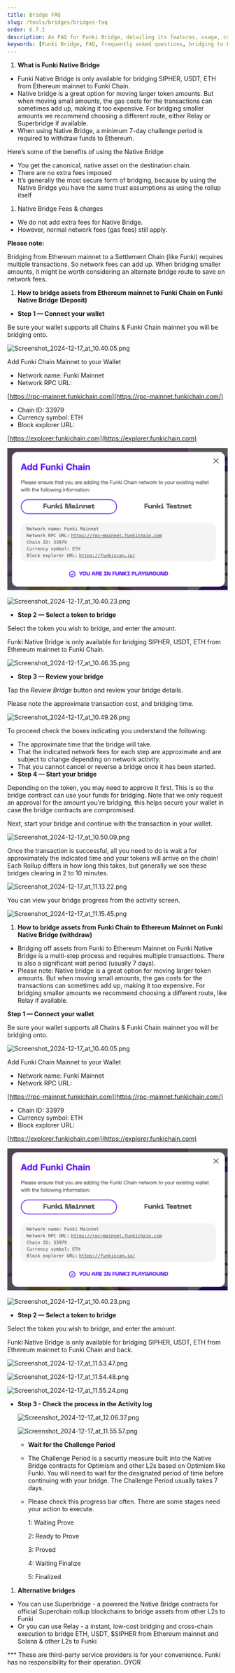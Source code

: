 ```yaml
---
title: Bridge FAQ
slug: /tools/bridges/bridges-faq
order: 6.7.1
description: An FAQ for Funki Bridge, detailing its features, usage, compatibility with Ethereum wallets, transaction processes, fees, benefits, risks, and guidelines for new users.
keywords: [Funki Bridge, FAQ, frequently asked questions, bridging to Funki, how to bridge to Funki, Ethereum, blockchain technology, digital asset transfer, cryptocurrency, wallet compatibility, transaction security, network fees]
---
```


1. **What is Funki Native Bridge**
- Funki Native Bridge is only available for bridging SIPHER, USDT, ETH from Ethereum mainnet to Funki Chain.
- Native bridge is a great option for moving larger token amounts. But when moving small amounts, the gas costs for the transactions can sometimes add up, making it too expensive. For bridging smaller amounts we recommend choosing a different route, either Relay or Superbridge if available.
- When using Native Bridge, a minimum 7-day challenge period is required to withdraw funds to Ethereum.

Here’s some of the benefits of using the Native Bridge 

- You get the canonical, native asset on the destination chain.
- There are no extra fees imposed
- It’s generally the most secure form of bridging, because by using the Native Bridge you have the same trust assumptions as using the rollup itself
1. Native Bridge Fees & charges
- We do not add extra fees for Native Bridge.
- However, normal network fees (gas fees) still apply.

**Please note:**


Bridging from Ethereum mainnet to a Settlement Chain (like Funki) requires multiple transactions. So network fees can add up. When bridging smaller amounts, it might be worth considering an alternate bridge route to save on network fees.

1. **How to bridge assets from Ethereum mainnet to Funki Chain on Funki Native Bridge (Deposit)**
- **Step 1 — Connect your wallet**

Be sure your wallet supports all Chains & Funki Chain mainnet you will be bridging onto. 


![Screenshot_2024-12-17_at_10.40.05.png](https://prod-files-secure.s3.us-west-2.amazonaws.com/a29d0ad0-5c40-46dc-afd9-2ba0cc23a350/c34f5619-7aa4-46a0-831a-6c318431b0fe/Screenshot_2024-12-17_at_10.40.05.png?X-Amz-Algorithm=AWS4-HMAC-SHA256&X-Amz-Content-Sha256=UNSIGNED-PAYLOAD&X-Amz-Credential=AKIAT73L2G45FSPPWI6X%2F20241217%2Fus-west-2%2Fs3%2Faws4_request&X-Amz-Date=20241217T142220Z&X-Amz-Expires=3600&X-Amz-Signature=9c140d83b6de48567eec3ba6d8bd1aeb53dd216eec0489d044d55cb8a8243b3f&X-Amz-SignedHeaders=host&x-id=GetObject)


Add Funki Chain Mainnet to your Wallet
- Network name: Funki Mainnet
- Network RPC URL:


[https://rpc-mainnet.funkichain.com](https://rpc-mainnet.funkichain.com/)
- Chain ID: 33979
- Currency symbol: ETH
- Block explorer URL:


[https://explorer.funkichain.com](https://explorer.funkichain.com)



![Screenshot_2024-12-17_at_10.40.42.png](/15f2701f826d80b493ebd2884bcc9fb0/Screenshot_2024-12-17_at_10.40.42.png)


![Screenshot_2024-12-17_at_10.40.23.png](https://prod-files-secure.s3.us-west-2.amazonaws.com/a29d0ad0-5c40-46dc-afd9-2ba0cc23a350/97e96905-824e-4da1-a9f2-0ef028c061a8/Screenshot_2024-12-17_at_10.40.23.png?X-Amz-Algorithm=AWS4-HMAC-SHA256&X-Amz-Content-Sha256=UNSIGNED-PAYLOAD&X-Amz-Credential=AKIAT73L2G45FSPPWI6X%2F20241217%2Fus-west-2%2Fs3%2Faws4_request&X-Amz-Date=20241217T142220Z&X-Amz-Expires=3600&X-Amz-Signature=68f781f9bc8b01d8457247a14401bb65a26ba776f3ed7d270c1e36bf32c1c816&X-Amz-SignedHeaders=host&x-id=GetObject)

- **Step 2 — Select a token to bridge**

Select the token you wish to bridge, and enter the amount.


Funki Native Bridge is only available for bridging SIPHER, USDT, ETH from Ethereum mainnet to Funki Chain.


![Screenshot_2024-12-17_at_10.46.35.png](https://prod-files-secure.s3.us-west-2.amazonaws.com/a29d0ad0-5c40-46dc-afd9-2ba0cc23a350/c2641479-95a2-4e13-923c-eae5546a8507/Screenshot_2024-12-17_at_10.46.35.png?X-Amz-Algorithm=AWS4-HMAC-SHA256&X-Amz-Content-Sha256=UNSIGNED-PAYLOAD&X-Amz-Credential=AKIAT73L2G45FSPPWI6X%2F20241217%2Fus-west-2%2Fs3%2Faws4_request&X-Amz-Date=20241217T142220Z&X-Amz-Expires=3600&X-Amz-Signature=d66916b415c928c72850519820eb1b2238c4d477c2db5d74e8963dd6834626f5&X-Amz-SignedHeaders=host&x-id=GetObject)

- **Step 3 — Review your bridge**

Tap the _Review Bridge_ button and review your bridge details.


Please note the approximate transaction cost, and bridging time.


![Screenshot_2024-12-17_at_10.49.26.png](https://prod-files-secure.s3.us-west-2.amazonaws.com/a29d0ad0-5c40-46dc-afd9-2ba0cc23a350/8b32f94b-e428-4652-90b4-c7ad3de1e31a/Screenshot_2024-12-17_at_10.49.26.png?X-Amz-Algorithm=AWS4-HMAC-SHA256&X-Amz-Content-Sha256=UNSIGNED-PAYLOAD&X-Amz-Credential=AKIAT73L2G45FSPPWI6X%2F20241217%2Fus-west-2%2Fs3%2Faws4_request&X-Amz-Date=20241217T142220Z&X-Amz-Expires=3600&X-Amz-Signature=0d493d28e9470cd65e9ab51342e4c6f3195c77309e2664dbf60cdafde98b5ac0&X-Amz-SignedHeaders=host&x-id=GetObject)


To proceed check the boxes indicating you understand the following:

- The approximate time that the bridge will take.
- That the indicated network fees for each step are approximate and are subject to change depending on network activity.
- That you cannot cancel or reverse a bridge once it has been started.
- **Step 4 — Start your bridge**

Depending on the token, you may need to approve it first. This is so the bridge contract can use your funds for bridging. Note that we only request an approval for the amount you're bridging, this helps secure your wallet in case the bridge contracts are compromised.


Next, start your bridge and continue with the transaction in your wallet.


![Screenshot_2024-12-17_at_10.50.09.png](https://prod-files-secure.s3.us-west-2.amazonaws.com/a29d0ad0-5c40-46dc-afd9-2ba0cc23a350/67dde86a-6ee4-4ebc-9fac-4ac368333614/Screenshot_2024-12-17_at_10.50.09.png?X-Amz-Algorithm=AWS4-HMAC-SHA256&X-Amz-Content-Sha256=UNSIGNED-PAYLOAD&X-Amz-Credential=AKIAT73L2G45FSPPWI6X%2F20241217%2Fus-west-2%2Fs3%2Faws4_request&X-Amz-Date=20241217T142220Z&X-Amz-Expires=3600&X-Amz-Signature=9f1e41c6ce42a0ada4232457a76308c02bd2e597657d8c920c46b253941ce716&X-Amz-SignedHeaders=host&x-id=GetObject)


Once the transaction is successful, all you need to do is wait a for approximately the indicated time and your tokens will arrive on the chain! Each Rollup differs in how long this takes, but generally we see these bridges clearing in 2 to 10 minutes.


![Screenshot_2024-12-17_at_11.13.22.png](https://prod-files-secure.s3.us-west-2.amazonaws.com/a29d0ad0-5c40-46dc-afd9-2ba0cc23a350/ea17d7d1-6f56-4a20-a986-2ca76174c695/Screenshot_2024-12-17_at_11.13.22.png?X-Amz-Algorithm=AWS4-HMAC-SHA256&X-Amz-Content-Sha256=UNSIGNED-PAYLOAD&X-Amz-Credential=AKIAT73L2G45FSPPWI6X%2F20241217%2Fus-west-2%2Fs3%2Faws4_request&X-Amz-Date=20241217T142220Z&X-Amz-Expires=3600&X-Amz-Signature=c68da51a2b9eab8d52fa6700ae6b8c1de83a4a5dd391e6cba24d736b0b368333&X-Amz-SignedHeaders=host&x-id=GetObject)


You can view your bridge progress from the activity screen.


![Screenshot_2024-12-17_at_11.15.45.png](https://prod-files-secure.s3.us-west-2.amazonaws.com/a29d0ad0-5c40-46dc-afd9-2ba0cc23a350/9afc9028-339a-49a1-9690-2b5a301f811f/Screenshot_2024-12-17_at_11.15.45.png?X-Amz-Algorithm=AWS4-HMAC-SHA256&X-Amz-Content-Sha256=UNSIGNED-PAYLOAD&X-Amz-Credential=AKIAT73L2G45FSPPWI6X%2F20241217%2Fus-west-2%2Fs3%2Faws4_request&X-Amz-Date=20241217T142220Z&X-Amz-Expires=3600&X-Amz-Signature=b36d0bafc461f3b33308ce80b34ae00d674df67fc4ddc75026f7b6294e2c8f11&X-Amz-SignedHeaders=host&x-id=GetObject)

1. **How to bridge assets from Funki Chain to Ethereum Mainnet on Funki Native Bridge (withdraw)**
- Bridging off assets from Funki to Ethereum Mainnet on Funki Native Bridge is a multi-step process and requires multiple transactions. There is also a significant wait period (usually 7 days).
- Please note:
Native bridge is a great option for moving larger token amounts. But when moving small amounts, the gas costs for the transactions can sometimes add up, making it too expensive. For bridging smaller amounts we recommend choosing a different route, like Relay if available.

**Step 1 — Connect your wallet**


Be sure your wallet supports all Chains & Funki Chain mainnet you will be bridging onto. 


![Screenshot_2024-12-17_at_10.40.05.png](https://prod-files-secure.s3.us-west-2.amazonaws.com/a29d0ad0-5c40-46dc-afd9-2ba0cc23a350/c34f5619-7aa4-46a0-831a-6c318431b0fe/Screenshot_2024-12-17_at_10.40.05.png?X-Amz-Algorithm=AWS4-HMAC-SHA256&X-Amz-Content-Sha256=UNSIGNED-PAYLOAD&X-Amz-Credential=AKIAT73L2G45FSPPWI6X%2F20241217%2Fus-west-2%2Fs3%2Faws4_request&X-Amz-Date=20241217T142220Z&X-Amz-Expires=3600&X-Amz-Signature=9c140d83b6de48567eec3ba6d8bd1aeb53dd216eec0489d044d55cb8a8243b3f&X-Amz-SignedHeaders=host&x-id=GetObject)


Add Funki Chain Mainnet to your Wallet
- Network name: Funki Mainnet
- Network RPC URL:


[https://rpc-mainnet.funkichain.com](https://rpc-mainnet.funkichain.com/)
- Chain ID: 33979
- Currency symbol: ETH
- Block explorer URL:


[https://explorer.funkichain.com](https://explorer.funkichain.com)



![Screenshot_2024-12-17_at_10.40.42.png](/15f2701f826d80b493ebd2884bcc9fb0/Screenshot_2024-12-17_at_10.40.42.png)


![Screenshot_2024-12-17_at_10.40.23.png](https://prod-files-secure.s3.us-west-2.amazonaws.com/a29d0ad0-5c40-46dc-afd9-2ba0cc23a350/97e96905-824e-4da1-a9f2-0ef028c061a8/Screenshot_2024-12-17_at_10.40.23.png?X-Amz-Algorithm=AWS4-HMAC-SHA256&X-Amz-Content-Sha256=UNSIGNED-PAYLOAD&X-Amz-Credential=AKIAT73L2G45FSPPWI6X%2F20241217%2Fus-west-2%2Fs3%2Faws4_request&X-Amz-Date=20241217T142220Z&X-Amz-Expires=3600&X-Amz-Signature=68f781f9bc8b01d8457247a14401bb65a26ba776f3ed7d270c1e36bf32c1c816&X-Amz-SignedHeaders=host&x-id=GetObject)

- **Step 2 — Select a token to bridge**

Select the token you wish to bridge, and enter the amount.


Funki Native Bridge is only available for bridging SIPHER, USDT, ETH from Ethereum mainnet to Funki Chain and back. 


![Screenshot_2024-12-17_at_11.53.47.png](https://prod-files-secure.s3.us-west-2.amazonaws.com/a29d0ad0-5c40-46dc-afd9-2ba0cc23a350/f7999994-2542-49bc-b6a8-64374dfd95b2/Screenshot_2024-12-17_at_11.53.47.png?X-Amz-Algorithm=AWS4-HMAC-SHA256&X-Amz-Content-Sha256=UNSIGNED-PAYLOAD&X-Amz-Credential=AKIAT73L2G45FSPPWI6X%2F20241217%2Fus-west-2%2Fs3%2Faws4_request&X-Amz-Date=20241217T142222Z&X-Amz-Expires=3600&X-Amz-Signature=065d175986c2055b92aedde012a0dd9e12aeaa2e847315f5b879ca18498779af&X-Amz-SignedHeaders=host&x-id=GetObject)


![Screenshot_2024-12-17_at_11.54.48.png](https://prod-files-secure.s3.us-west-2.amazonaws.com/a29d0ad0-5c40-46dc-afd9-2ba0cc23a350/99fe586f-672d-4d21-ba57-d8b6df773563/Screenshot_2024-12-17_at_11.54.48.png?X-Amz-Algorithm=AWS4-HMAC-SHA256&X-Amz-Content-Sha256=UNSIGNED-PAYLOAD&X-Amz-Credential=AKIAT73L2G45FSPPWI6X%2F20241217%2Fus-west-2%2Fs3%2Faws4_request&X-Amz-Date=20241217T142223Z&X-Amz-Expires=3600&X-Amz-Signature=d0c544e0c8f787bb520c4b9ce73b5c810c4a5895624185ff369a95d59a40015d&X-Amz-SignedHeaders=host&x-id=GetObject)


![Screenshot_2024-12-17_at_11.55.24.png](https://prod-files-secure.s3.us-west-2.amazonaws.com/a29d0ad0-5c40-46dc-afd9-2ba0cc23a350/c03e53be-f11d-4ca7-9dce-7420f4275f74/Screenshot_2024-12-17_at_11.55.24.png?X-Amz-Algorithm=AWS4-HMAC-SHA256&X-Amz-Content-Sha256=UNSIGNED-PAYLOAD&X-Amz-Credential=AKIAT73L2G45FSPPWI6X%2F20241217%2Fus-west-2%2Fs3%2Faws4_request&X-Amz-Date=20241217T142220Z&X-Amz-Expires=3600&X-Amz-Signature=c23c6bf49e75efce2f236f269f6137cf3213e295014c122ed7cca092674e2725&X-Amz-SignedHeaders=host&x-id=GetObject)

- **Step 3 - Check the process in the Activity log**

	![Screenshot_2024-12-17_at_12.06.37.png](https://prod-files-secure.s3.us-west-2.amazonaws.com/a29d0ad0-5c40-46dc-afd9-2ba0cc23a350/0ecc3b90-4700-4e10-a93a-e00165e13fe6/Screenshot_2024-12-17_at_12.06.37.png?X-Amz-Algorithm=AWS4-HMAC-SHA256&X-Amz-Content-Sha256=UNSIGNED-PAYLOAD&X-Amz-Credential=AKIAT73L2G45FSPPWI6X%2F20241217%2Fus-west-2%2Fs3%2Faws4_request&X-Amz-Date=20241217T142223Z&X-Amz-Expires=3600&X-Amz-Signature=c96d9af2ce0b669beff5043aa55b6073092a902eb8921e67abffac7d09af232a&X-Amz-SignedHeaders=host&x-id=GetObject)


	![Screenshot_2024-12-17_at_11.55.57.png](https://prod-files-secure.s3.us-west-2.amazonaws.com/a29d0ad0-5c40-46dc-afd9-2ba0cc23a350/bed80a25-7f2d-4002-add4-640311b59ee3/Screenshot_2024-12-17_at_11.55.57.png?X-Amz-Algorithm=AWS4-HMAC-SHA256&X-Amz-Content-Sha256=UNSIGNED-PAYLOAD&X-Amz-Credential=AKIAT73L2G45FSPPWI6X%2F20241217%2Fus-west-2%2Fs3%2Faws4_request&X-Amz-Date=20241217T142223Z&X-Amz-Expires=3600&X-Amz-Signature=bcd13e0119bbc6bc530b6e9e5756f7777f77fb465aeeb87eb737859d41e7790e&X-Amz-SignedHeaders=host&x-id=GetObject)

	- **Wait for the Challenge Period**
	- The Challenge Period is a security measure built into the Native Bridge contracts for Optimism and other L2s based on Optimism like Funki. You will need to wait for the designated period of time before continuing with your bridge. The Challenge Period usually takes 7 days.
	- Please check this progress bar often. There are some stages need your action to execute.

		1: Waiting Prove


		2: Ready to Prove 


		3: Proved


		4: Waiting Finalize


		5: Finalized

1. **Alternative bridges**
- You can use Superbridge - a powered the Native Bridge contracts for official Superchain rollup blockchains to bridge assets from other L2s to Funki
- Or you can use Relay - a instant, low-cost bridging and cross-chain execution to bridge ETH, USDT, $SIPHER from Ethereum mainnet and Solana & other L2s to Funki

*** These are third-party service providers is for your convenience.
Funki has no responsibility for their operation. DYOR

